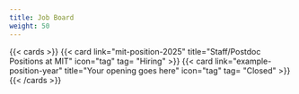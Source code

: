 ```yaml
---
title: Job Board
weight: 50
---
```


{{< cards >}}
  {{< card link="mit-position-2025" title="Staff/Postdoc Positions at MIT" icon="tag" tag= "Hiring" >}}
  {{< card link="example-position-year" title="Your opening goes here" icon="tag" tag= "Closed" >}}
{{< /cards >}}